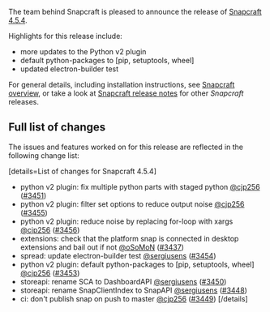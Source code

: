 The team behind Snapcraft is pleased to announce the release of [Snapcraft 4.5.4](https://github.com/snapcore/snapcraft/releases/tag/4.5.4).

Highlights for this release include:

* more updates to the Python v2 plugin
* default python-packages to [pip, setuptools, wheel]
* updated electron-builder test

For general details, including installation instructions, see [Snapcraft overview](https://forum.snapcraft.io/t/snapcraft-overview/8940), or take a look at [Snapcraft release notes](https://forum.snapcraft.io/t/snapcraft-release-notes/10721) for other  *Snapcraft*  releases.

## Full list of changes

The issues and features worked on for this release are reflected in the following change list:

[details=List of changes for Snapcraft 4.5.4]
</br>
-   python v2 plugin: fix multiple python parts with staged python [@cjp256](https://github.com/cjp256) ([#3451](https://github.com/snapcore/snapcraft/pull/3451))
-   python v2 plugin: filter set options to reduce output noise [@cjp256](https://github.com/cjp256) ([#3455](https://github.com/snapcore/snapcraft/pull/3455))
-   python v2 plugin: reduce noise by replacing for-loop with xargs [@cjp256](https://github.com/cjp256) ([#3456](https://github.com/snapcore/snapcraft/pull/3456))
-   extensions: check that the platform snap is connected in desktop extensions and bail out if not [@oSoMoN](https://github.com/oSoMoN) ([#3437](https://github.com/snapcore/snapcraft/pull/3437))
-   spread: update electron-builder test [@sergiusens](https://github.com/sergiusens) ([#3454](https://github.com/snapcore/snapcraft/pull/3454))
-   python v2 plugin: default python-packages to [pip, setuptools, wheel] [@cjp256](https://github.com/cjp256) ([#3453](https://github.com/snapcore/snapcraft/pull/3453))
-   storeapi: rename SCA to DashboardAPI [@sergiusens](https://github.com/sergiusens) ([#3450](https://github.com/snapcore/snapcraft/pull/3450))
-   storeapi: rename SnapClientIndex to SnapAPI [@sergiusens](https://github.com/sergiusens) ([#3448](https://github.com/snapcore/snapcraft/pull/3448))
-   ci: don't publish snap on push to master [@cjp256](https://github.com/cjp256) ([#3449](https://github.com/snapcore/snapcraft/pull/3449))
[/details]